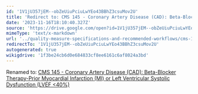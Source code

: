 ```yaml
---
id: '1V1jU357jEM--obZeUiuPciuLwYEo43BBhZ3csuMov2U'
title: 'Redirect to: CMS 145 - Coronary Artery Disease (CAD): Beta-Blocker Therapy-Prior Myocardial Infarction (MI) or Left Ventricular Systolic Dysfunction (LVEF <40%)'
date: '2023-11-16T18:10:40.327Z'
source: 'https://drive.google.com/open?id=1V1jU357jEM--obZeUiuPciuLwYEo43BBhZ3csuMov2U'
mimeType: 'text/x-markdown'
url: '../quality-measure-specifications-and-recommended-workflows/cms-145-coronary-artery-disease-cad-beta-blocker-therapy-prior-myocardial-infarction-mi-or-left-ventricular-systolic-dysfunction-lvef-less40.md'
redirectTo: '1V1jU357jEM--obZeUiuPciuLwYEo43BBhZ3csuMov2U'
autogenerated: true
wikigdrive: '1f3be24cb6d0e684833cf8ee6161c6af8024a3bd'
---
```

Renamed to: [CMS 145 - Coronary Artery Disease (CAD): Beta-Blocker Therapy-Prior Myocardial Infarction (MI) or Left Ventricular Systolic Dysfunction (LVEF <40%)](../quality-measure-specifications-and-recommended-workflows/cms-145-coronary-artery-disease-cad-beta-blocker-therapy-prior-myocardial-infarction-mi-or-left-ventricular-systolic-dysfunction-lvef-less40.md)
